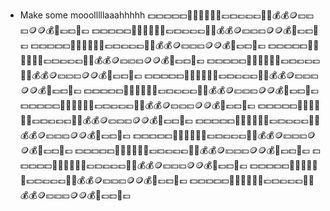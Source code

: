 - Make some mooolllllaaahhhhh 💵💵💵💵💵🤑🤑🤑🤑🤑💸💷💵💶💷💷💸💸💰💰🪙💴💴💴🪙🪙💰💸💷💵🤑💷
 💵💵💵💵💵🤑🤑🤑🤑🤑💸💷💵💶💷💷💸💸💰💰🪙💴💴💴🪙🪙💰💸💷💵🤑💷
  💵💵💵💵💵🤑🤑🤑🤑🤑💸💷💵💶💷💷💸💸💰💰🪙💴💴💴🪙🪙💰💸💷💵🤑💷
   💵💵💵💵💵🤑🤑🤑🤑🤑💸💷💵💶💷💷💸💸💰💰🪙💴💴💴🪙🪙💰💸💷💵🤑💷
    💵💵💵💵💵🤑🤑🤑🤑🤑💸💷💵💶💷💷💸💸💰💰🪙💴💴💴🪙🪙💰💸💷💵🤑💷
     💵💵💵💵💵🤑🤑🤑🤑🤑💸💷💵💶💷💷💸💸💰💰🪙💴💴💴🪙🪙💰💸💷💵🤑💷
      💵💵💵💵💵🤑🤑🤑🤑🤑💸💷💵💶💷💷💸💸💰💰🪙💴💴💴🪙🪙💰💸💷💵🤑💷
       💵💵💵💵💵🤑🤑🤑🤑🤑💸💷💵💶💷💷💸💸💰💰🪙💴💴💴🪙🪙💰💸💷💵🤑💷
        💵💵💵💵💵🤑🤑🤑🤑🤑💸💷💵💶💷💷💸💸💰💰🪙💴💴💴🪙🪙💰💸💷💵🤑💷
         💵💵💵💵💵🤑🤑🤑🤑🤑💸💷💵💶💷💷💸💸💰💰🪙💴💴💴🪙🪙💰💸💷💵🤑💷
          💵💵💵💵💵🤑🤑🤑🤑🤑💸💷💵💶💷💷💸💸💰💰🪙💴💴💴🪙🪙💰💸💷💵🤑💷
           💵💵💵💵💵🤑🤑🤑🤑🤑💸💷💵💶💷💷💸💸💰💰🪙💴💴💴🪙🪙💰💸💷💵🤑💷
            💵💵💵💵💵🤑🤑🤑🤑🤑💸💷💵💶💷💷💸💸💰💰🪙💴💴💴🪙🪙💰💸💷💵🤑💷
             💵💵💵💵💵🤑🤑🤑🤑🤑💸💷💵💶💷💷💸💸💰💰🪙💴💴💴🪙🪙💰💸💷💵🤑💷
              💵💵💵💵💵🤑🤑🤑🤑🤑💸💷💵💶💷💷💸💸💰💰🪙💴💴💴🪙🪙💰💸💷💵🤑💷
            